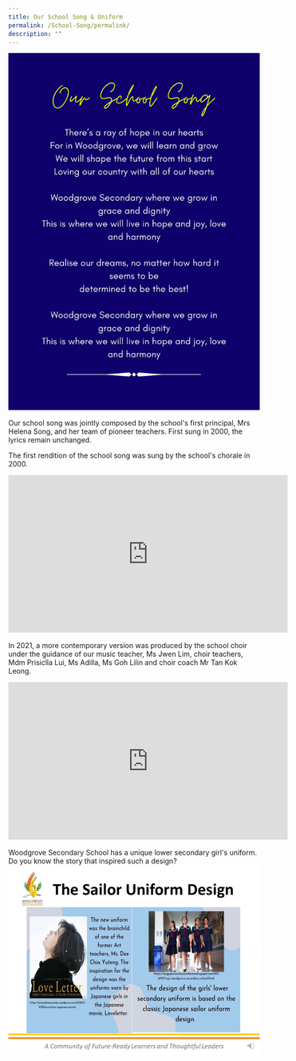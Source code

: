 ```yaml
---
title: Our School Song & Uniform
permalink: /School-Song/permalink/
description: ""
---
```

![](/images/The%20Woodgrove%20Spirit/The%20School%20Song.png)

Our school song was jointly composed by the school's first principal, Mrs Helena Song, and her team of pioneer teachers. First sung in 2000, the lyrics remain unchanged. 

The first rendition of the school song was sung by the school's chorale in 2000. 

<iframe width="560" height="315" src="https://www.youtube.com/embed/OIhoWAHYdso" title="YouTube video player" frameborder="0" allow="accelerometer; autoplay; clipboard-write; encrypted-media; gyroscope; picture-in-picture" allowfullscreen></iframe>

In 2021, a more contemporary version was produced by the school choir under the guidance of our music teacher, Ms Jwen Lim, choir teachers, Mdm Prisiclla Lui, Ms Adilla, Ms Goh Lilin and choir coach Mr Tan Kok Leong.

<iframe width="560" height="315" src="https://www.youtube.com/embed/tUCrhWwuaLI" title="YouTube video player" frameborder="0" allow="accelerometer; autoplay; clipboard-write; encrypted-media; gyroscope; picture-in-picture; web-share" allowfullscreen></iframe>

Woodgrove Secondary School has a unique lower secondary girl's uniform. Do you know the story that inspired such a design?
![](/images/Slide5.jpeg)